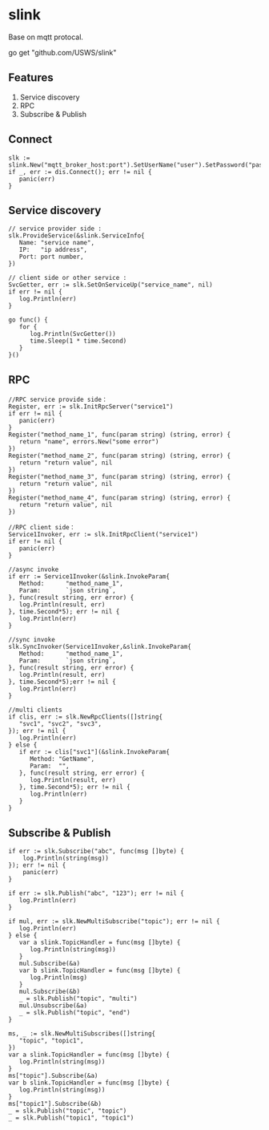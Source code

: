 # slink

Base on mqtt protocal.

go get "github.com/USWS/slink"

## Features

1. Service discovery
1. RPC
2. Subscribe & Publish

## Connect

	slk := slink.New("mqtt_broker_host:port").SetUserName("user").SetPassword("password")
	if _, err := dis.Connect(); err != nil {
	   panic(err)
	}

## Service discovery

	// service provider side :
	slk.ProvideService(&slink.ServiceInfo{
	   Name: "service name",
	   IP:   "ip address",
	   Port: port number,
	})

	// client side or other service :
	SvcGetter, err := slk.SetOnServiceUp("service_name", nil)
	if err != nil {
	   log.Println(err)
	}

	go func() {
	   for {
	      log.Println(SvcGetter())
	      time.Sleep(1 * time.Second)
	   }
	}()
	
## RPC

	//RPC service provide side：
	Register, err := slk.InitRpcServer("service1")
	if err != nil {
	   panic(err)
	}
	Register("method_name_1", func(param string) (string, error) {
	   return "name", errors.New("some error")
	})
	Register("method_name_2", func(param string) (string, error) {
	   return "return value", nil
	})
	Register("method_name_3", func(param string) (string, error) {
	   return "return value", nil
	})
	Register("method_name_4", func(param string) (string, error) {
	   return "return value", nil
	})

	//RPC client side：
	Service1Invoker, err := slk.InitRpcClient("service1")
	if err != nil {
	   panic(err)
	}

    //async invoke
	if err := Service1Invoker(&slink.InvokeParam{
       Method:      "method_name_1",
       Param:       `json string`,
    }, func(result string, err error) {
       log.Println(result, err)
    }, time.Second*5); err != nil {
       log.Println(err)
    }

    //sync invoke
    slk.SyncInvoker(Service1Invoker,&slink.InvokeParam{
       Method:      "method_name_1",
       Param:       `json string`,
    }, func(result string, err error) {
       log.Println(result, err)
    }, time.Second*5);err != nil {
       log.Println(err)
    }

    //multi clients
    if clis, err := slk.NewRpcClients([]string{
       "svc1", "svc2", "svc3",
    }); err != nil {
       log.Println(err)
    } else {
       if err := clis["svc1"](&slink.InvokeParam{
	      Method: "GetName",
	      Param:  "",
       }, func(result string, err error) {
	      log.Println(result, err)
       }, time.Second*5); err != nil {
	      log.Println(err)
       }
    }


## Subscribe & Publish

    if err := slk.Subscribe("abc", func(msg []byte) {
		log.Println(string(msg))
	}); err != nil {
		panic(err)
	}

    if err := slk.Publish("abc", "123"); err != nil {
       log.Println(err)
    }

    if mul, err := slk.NewMultiSubscribe("topic"); err != nil {
       log.Println(err)
    } else {
       var a slink.TopicHandler = func(msg []byte) {
          log.Println(string(msg))
       }
       mul.Subscribe(&a)
       var b slink.TopicHandler = func(msg []byte) {
          log.Println(msg)
       }
       mul.Subscribe(&b)
       _ = slk.Publish("topic", "multi")
       mul.Unsubscribe(&a)
       _ = slk.Publish("topic", "end")
    }

    ms, _ := slk.NewMultiSubscribes([]string{
       "topic", "topic1",
    })
    var a slink.TopicHandler = func(msg []byte) {
       log.Println(string(msg))
    }
    ms["topic"].Subscribe(&a)
    var b slink.TopicHandler = func(msg []byte) {
       log.Println(string(msg))
    }
    ms["topic1"].Subscribe(&b)
    _ = slk.Publish("topic", "topic")
    _ = slk.Publish("topic1", "topic1")